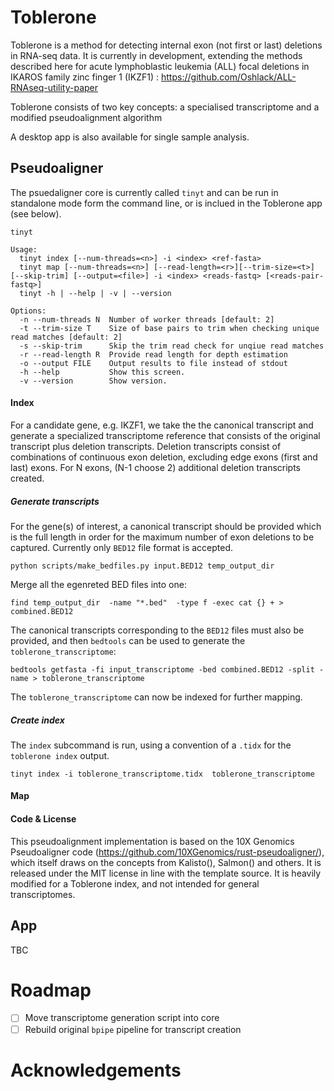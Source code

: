 # Toblerone

Toblerone is a method for detecting internal exon (not first or last) deletions in RNA-seq data. It is currently in development, extending the methods described here for acute lymphoblastic leukemia (ALL) focal deletions in IKAROS family zinc finger 1 (IKZF1) : https://github.com/Oshlack/ALL-RNAseq-utility-paper

Toblerone consists of two key concepts: a specialised transcriptome and a modified pseudoalignment algorithm

A desktop app is also available for single sample analysis.

## Pseudoaligner

The psuedaligner core is currently called `tinyt` and can be run in standalone mode form the command line, or is inclued in the Toblerone app (see below).

```
tinyt

Usage:
  tinyt index [--num-threads=<n>] -i <index> <ref-fasta>
  tinyt map [--num-threads=<n>] [--read-length=<r>][--trim-size=<t>] [--skip-trim] [--output=<file>] -i <index> <reads-fastq> [<reads-pair-fastq>]
  tinyt -h | --help | -v | --version

Options:
  -n --num-threads N  Number of worker threads [default: 2]
  -t --trim-size T    Size of base pairs to trim when checking unique read matches [default: 2]
  -s --skip-trim      Skip the trim read check for unqiue read matches
  -r --read-length R  Provide read length for depth estimation
  -o --output FILE    Output results to file instead of stdout
  -h --help           Show this screen.
  -v --version        Show version.
```

#### Index

For a candidate gene, e.g. IKZF1, we take the the canonical transcript and generate a specialized transcriptome reference that consists of the original transcript plus deletion transcripts. Deletion transcripts consist of combinations of continuous exon deletion, excluding edge exons (first and last) exons. For N exons, (N-1 choose 2) additional deletion transcripts created.

#####  Generate transcripts

For the gene(s) of interest, a canonical transcript should be provided which is the full length in order for the maximum number of exon deletions to be captured. Currently only `BED12` file format is accepted.   

```
python scripts/make_bedfiles.py input.BED12 temp_output_dir 
```

Merge all the egenreted BED files into one:

```
find temp_output_dir  -name "*.bed"  -type f -exec cat {} + > combined.BED12
```

The canonical transcripts corresponding to the `BED12` files  must also be provided, and then `bedtools` can be used to generate the `toblerone_transcriptome`:

```
bedtools getfasta -fi input_transcriptome -bed combined.BED12 -split -name > toblerone_transcriptome
```

The `toblerone_transcriptome` can now be indexed for further mapping.

##### Create index

The `index` subcommand is run, using a convention of a `.tidx` for the `toblerone index` output.

```
tinyt index -i toblerone_transcriptome.tidx  toblerone_transcriptome 
```

#### Map



#### Code & License

This pseudoalignment implementation is based on the 10X Genomics Pseudoaligner code (https://github.com/10XGenomics/rust-pseudoaligner/), which itself draws on the concepts from Kalisto(), Salmon() and others. It is released under the MIT license in line with the template source. It is heavily modified for a Toblerone index, and not intended for general transcriptomes.  



## App

TBC


# Roadmap

- [ ] Move transcriptome generation script into core 
- [ ] Rebuild original `bpipe` pipeline for transcript creation

# Acknowledgements 



